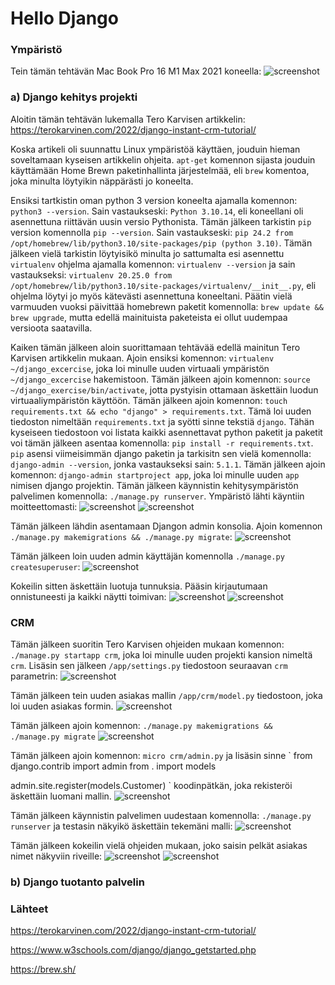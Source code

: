 # Hello Django

### Ympäristö
Tein tämän tehtävän Mac Book Pro 16 M1 Max 2021 koneella:
<img alt="screenshot" src="./screenshots/h7/1.png">

### a) Django kehitys projekti
Aloitin tämän tehtävän lukemalla Tero Karvisen artikkelin: https://terokarvinen.com/2022/django-instant-crm-tutorial/

Koska artikeli oli suunnattu Linux ympäristöä käyttäen, jouduin hieman soveltamaan kyseisen artikkelin ohjeita. `apt-get` komennon sijasta jouduin käyttämään Home Brewn paketinhallinta järjestelmää, eli `brew` komentoa, joka minulta löytyikin näppärästi jo koneelta.

Ensiksi tartkistin oman python 3 version koneelta ajamalla komennon: `python3 --version`.  Sain vastaukseski: `Python 3.10.14`, eli koneellani oli asennettuna riittävän uusin versio Pythonista. Tämän jälkeen tarkistin `pip` version komennolla `pip --version`. Sain vastaukseski: `pip 24.2 from /opt/homebrew/lib/python3.10/site-packages/pip (python 3.10)`. Tämän jälkeen vielä tarkistin löytyisikö minulta jo sattumalta esi asennettu `virtualenv` ohjelma ajamalla komennon: `virtualenv --version` ja sain vastaukseksi: `virtualenv 20.25.0 from /opt/homebrew/lib/python3.10/site-packages/virtualenv/__init__.py`, eli ohjelma löytyi jo myös kätevästi asennettuna koneeltani. Päätin vielä varmuuden vuoksi päivittää homebrewn paketit komennolla: `brew update && brew upgrade`, mutta edellä mainituista paketeista ei ollut uudempaa versioota saatavilla.

Kaiken tämän jälkeen aloin suorittamaan tehtävää edellä mainitun Tero Karvisen artikkelin mukaan. Ajoin ensiksi komennon: `virtualenv ~/django_excercise`, joka loi minulle uuden virtuaali ympäristön `~/django_excercise` hakemistoon. Tämän jälkeen ajoin komennon: `source ~/django_exercise/bin/activate`, jotta pystyisin ottamaan äskettäin luodun virtuaaliympäristön käyttöön. Tämän jälkeen ajoin komennon: `touch requirements.txt && echo "django" > requirements.txt`. Tämä loi uuden tiedoston nimeltään `requirements.txt` ja syötti sinne tekstiä `django`. Tähän kyseiseen tiedostoon voi listata kaikki asennettavat python paketit ja paketit voi tämän jälkeen asentaa komennolla: `pip install -r requirements.txt`. `pip` asensi viimeisimmän django paketin ja tarkisitn sen vielä komennolla: `django-admin --version`, jonka vastaukseksi sain: `5.1.1`. Tämän jälkeen ajoin komennon: `django-admin startproject app`, joka loi minulle uuden `app` nimisen django projektin. Tämän jälkeen käynnistin kehitysympäristön palvelimen komennolla: `./manage.py runserver`. Ympäristö lähti käyntiin moitteettomasti:
<img alt="screenshot" src="./screenshots/h7/2.png">
<img alt="screenshot" src="./screenshots/h7/3.png">

Tämän jälkeen lähdin asentamaan Djangon admin konsolia. Ajoin komennon `./manage.py makemigrations && ./manage.py migrate`:
<img alt="screenshot" src="./screenshots/h7/4.png">

Tämän jälkeen loin uuden admin käyttäjän komennolla `./manage.py createsuperuser`:
<img alt="screenshot" src="./screenshots/h7/5.png">

Kokeilin sitten äskettäin luotuja tunnuksia. Pääsin kirjautumaan onnistuneesti ja kaikki näytti toimivan:
<img alt="screenshot" src="./screenshots/h7/6.png">
<img alt="screenshot" src="./screenshots/h7/7.png">

### CRM

Tämän jälkeen suoritin Tero Karvisen ohjeiden mukaan komennon: `./manage.py startapp crm`, joka loi minulle uuden projekti kansion nimeltä `crm`. Lisäsin sen jälkeen `/app/settings.py` tiedostoon seuraavan `crm` parametrin: 
<img alt="screenshot" src="./screenshots/h7/8.png">

Tämän jälkeen tein uuden asiakas mallin `/app/crm/model.py` tiedostoon, joka loi uuden asiakas formin.
<img alt="screenshot" src="./screenshots/h7/9.png">

Tämän jälkeen ajoin komennon: `./manage.py makemigrations && ./manage.py migrate`
<img alt="screenshot" src="./screenshots/h7/10.png">

Tämän jälkeen ajoin komennon: `micro crm/admin.py` ja lisäsin sinne `
from django.contrib import admin
from . import models

admin.site.register(models.Customer)
` koodinpätkän, joka rekisteröi äskettäin luomani mallin.
<img alt="screenshot" src="./screenshots/h7/11.png">

Tämän jälkeen käynnistin palvelimen uudestaan komennolla: `./manage.py runserver` ja testasin näkyikö äskettäin tekemäni malli:
<img alt="screenshot" src="./screenshots/h7/12.png">

Tämän jälkeen kokeilin vielä ohjeiden mukaan, joko saisin pelkät asiakas nimet näkyviin riveille:
<img alt="screenshot" src="./screenshots/h7/13.png">
<img alt="screenshot" src="./screenshots/h7/14.png">


### b) Django tuotanto palvelin

### Lähteet
https://terokarvinen.com/2022/django-instant-crm-tutorial/

https://www.w3schools.com/django/django_getstarted.php

https://brew.sh/